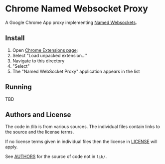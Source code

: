 Chrome Named Websocket Proxy
===

A Google Chrome App proxy implementing [Named Websockets](https://github.com/namedwebsockets/networkwebsockets).

Install
---

1. Open [Chrome Extensions page](chrome://extensions/);
2. Select "Load unpacked extension..."
3. Navigate to this directory
4. "Select"
5. The "Named WebSocket Proxy" application appears in the list

Running
---

TBD

Authors and License
---

The code in /lib is from various sources. The individual files contain links to the source and the license terms.

If no license terms given in individual files then the license in [LICENSE](LICENSE) will apply.

See [AUTHORS](AUTHORS) for the source of code not in `lib/`.
